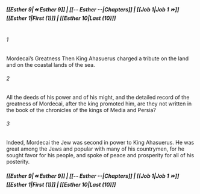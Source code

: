 
##### **[[Esther 9|⏪ Esther 9]] | [[-- Esther --|Chapters]] | [[Job 1|Job 1 ⏩]]**<br>**[[Esther 1|First (1)]] | [[Esther 10|Last (10)]]**<br><br>
###### 1
Mordecai’s Greatness Then King Ahasuerus charged a tribute on the land and on the coastal lands of the sea.
###### 2
All the deeds of his power and of his might, and the detailed record of the greatness of Mordecai, after the king promoted him, are they not written in the book of the chronicles of the kings of Media and Persia?
###### 3
Indeed, Mordecai the Jew was second in power to King Ahasuerus. He was great among the Jews and popular with many of his countrymen, for he sought favor for his people, and spoke of peace and prosperity for all of his posterity.
##### **[[Esther 9|⏪ Esther 9]] | [[-- Esther --|Chapters]] | [[Job 1|Job 1 ⏩]]**<br>**[[Esther 1|First (1)]] | [[Esther 10|Last (10)]]**
